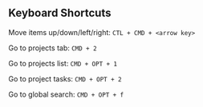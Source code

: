 ## Keyboard Shortcuts

Move items up/down/left/right: `CTL + CMD + <arrow key>`

Go to projects tab: `CMD + 2`

Go to projects list: `CMD + OPT + 1`

Go to project tasks: `CMD + OPT + 2`

Go to global search: `CMD + OPT + f`
